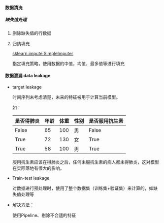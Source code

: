 #### 数据清洗

##### 缺失值处理

1. 删除缺失值的行数据

2. 归纳填充

   [sklearn.impute.SimpleImputer](https://scikit-learn.org/stable/modules/generated/sklearn.impute.SimpleImputer.html#sklearn.impute.SimpleImputer.fit_transform)

   指定填充策略，使用数据的中值，均值，最多值等进行填充

#### 数据泄漏 data leakage

- target leakage

  时间序列未考虑清楚，未来的特征被用于计算当前模型。

  如：

  | 是否得肺炎 | 年龄 | 体重 | 性别 | 是否服用抗生素 |
  | ---------- | ---- | ---- | ---- | -------------- |
  | False      | 65   | 100  | 男   | False          |
  | True       | 72   | 130  | 女   | True           |
  | True       | 58   | 100  | 男   | True           |

  服用抗生素应该在得肺炎之后，任何未服抗生素的病人都未得肺炎，这对模型在实际落地有很大的影响。

- Train-test leakage

  对数据进行预处理时，使用了整个数据集（训练集+验证集）来计算的，如缺失值处理等

- 解决方法：

  使用Pipeline、剔除不合适的特征